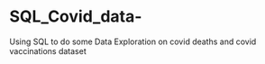# SQL_Covid_data-
Using SQL to do some Data Exploration  on covid deaths and covid vaccinations dataset
